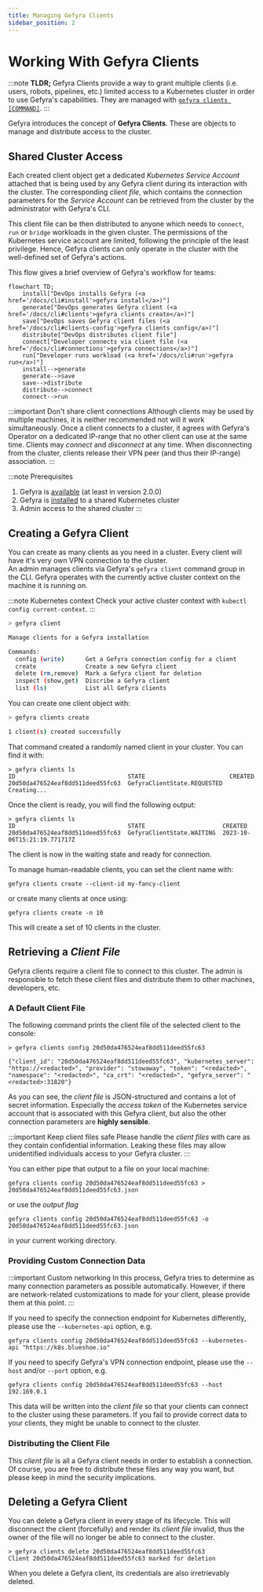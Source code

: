 ```yaml
---
title: Managing Gefyra Clients
sidebar_position: 2
---
```


# Working With Gefyra Clients

:::note **TLDR;**
Gefyra Clients provide a way to grant multiple clients (i.e. users, robots, pipelines, etc.) limited access to a Kubernetes cluster in order to use Gefyra's capabilities. They are managed with [`gefyra clients [COMMAND]`](/docs/cli#clients).
::: 

Gefyra introduces the concept of **Gefyra Clients**. These are objects to manage and distribute access to the cluster.  

## Shared Cluster Access

Each created client object get a dedicated *Kubernetes Service Account* attached that is being used by any Gefyra client during its interaction with the cluster. The corresponding *client file*, which contains the connection parameters for the *Service Account* can be retrieved from the cluster by the administrator with Gefyra's CLI.  

This client file can be then distributed to anyone which needs to `connect`, `run` or `bridge` workloads in the given cluster.
The permissions of the Kubernetes service account are limited, following the principle of the least privilege. Hence, Gefyra clients can only operate in the cluster with the well-defined set of Gefyra's actions.

This flow gives a brief overview of Gefyra's workflow for teams:
```mermaid
flowchart TD;
    install["DevOps installs Gefyra (<a href='/docs/cli#install'>gefyra install</a>)"]
    generate["DevOps generates Gefyra client (<a href='/docs/cli#clients'>gefyra clients create</a>)"]
    save["DevOps saves Gefyra client files (<a href='/docs/cli#clients-config'>gefyra clients config</a>)"]
    distribute["DevOps distributes client file"]
    connect["Developer connects via client file (<a href='/docs/cli#connections'>gefyra connections</a>)"]
    run["Developer runs workload (<a href='/docs/cli#run'>gefyra run</a>)"]
    install-->generate
    generate-->save
    save-->distribute
    distribute-->connect
    connect-->run
```

:::important Don't share client connections
Although clients may be used by multiple machines, it is neither recommended not will it work simultaneously.
Once a client connects to a cluster, it agrees with Gefyra's Operator on a dedicated IP-range that no other client can use at the same time. Clients may *connect* and *disconnect* at any time. When disconnecting from the cluster, clients release their VPN peer (and thus their IP-range) association.
:::

:::note Prerequisites
1. Gefyra is [available](https://gefyra.dev/installation) (at least in version 2.0.0)  
2. Gefyra is [installed](./installation) to a shared Kubernetes cluster
3. Admin access to the shared cluster
:::

## Creating a Gefyra Client
You can create as many clients as you need in a cluster. Every client will have it's very own VPN connection to the cluster.  
An admin manages clients via Gefyra's `gefyra client` command group in the CLI. Gefyra operates with the currently active cluster context on the machine it is running on.

:::note Kubernetes context
Check your active cluster context with `kubectl config current-context`.
:::

```bash
> gefyra client

Manage clients for a Gefyra installation

Commands:
  config (write)      Get a Gefyra connection config for a client
  create              Create a new Gefyra client
  delete (rm,remove)  Mark a Gefyra client for deletion
  inspect (show,get)  Discribe a Gefyra client
  list (ls)           List all Gefyra clients

```

You can create one client object with:
```bash
> gefyra clients create

1 client(s) created successfully
```
That command created a randomly named client in your cluster. You can find it with:
```
> gefyra clients ls
ID                                STATE                        CREATED
20d50da476524eaf8dd511deed55fc63  GefyraClientState.REQUESTED  Creating...
```

Once the client is ready, you will find the following output:
```
> gefyra clients ls
ID                                STATE                      CREATED
20d50da476524eaf8dd511deed55fc63  GefyraClientState.WAITING  2023-10-06T15:21:19.771717Z
```
The client is now in the waiting state and ready for connection.


To manage human-readable clients, you can set the client name with:
```
gefyra clients create --client-id my-fancy-client
```
or create many clients at once using:
```
gefyra clients create -n 10
```
This will create a set of 10 clients in the cluster.

## Retrieving a *Client File*
Gefyra clients require a client file to connect to this cluster. The admin is responsible to fetch these client files and
distribute them to other machines, developers, etc.

### A Default Client File

The following command prints the client file of the selected client to the console:
```
> gefyra clients config 20d50da476524eaf8dd511deed55fc63

{"client_id": "20d50da476524eaf8dd511deed55fc63", "kubernetes_server": "https://<redacted>", "provider": "stowaway", "token": "<redacted>", "namespace": "<redacted>", "ca_crt": "<redacted>", "gefyra_server": "<redacted>:31820"}
```
As you can see, the *client file* is JSON-structured and contains a lot of secret information. Especially the 
*access token* of the Kubernetes service account that is associated with this Gefyra client, but also the other connection
parameters are **highly sensible**.

:::important Keep client files safe
Please handle the *client files* with care as they contain confidential information. Leaking these files may
allow unidentified individuals access to your Gefyra cluster.
:::

You can either pipe that output to a file on your local machine:
```
gefyra clients config 20d50da476524eaf8dd511deed55fc63 > 20d50da476524eaf8dd511deed55fc63.json
```
or use the *output flag*
```
gefyra clients config 20d50da476524eaf8dd511deed55fc63 -o 20d50da476524eaf8dd511deed55fc63.json
```
in your current working directory.

### Providing Custom Connection Data
:::important Custom networking
In this process, Gefyra tries to determine as many connection parameters as possible automatically. However,
if there are network-related customizations to made for your client, please provide them at this point.
:::

If you need to specify the connection endpoint for Kubernetes differently, please use the `--kubernetes-api` option, e.g.
```
gefyra clients config 20d50da476524eaf8dd511deed55fc63 --kubernetes-api "https://k8s.blueshoe.io"
```

If you need to specify Gefyra's VPN connection endpoint, please use the `--host` and/or `--port` option, e.g.
```
gefyra clients config 20d50da476524eaf8dd511deed55fc63 --host 192.169.0.1
```

This data will be written into the *client file* so that your clients can connect to the cluster using these parameters. If you
fail to provide correct data to your clients, they might be unable to connect to the cluster. 

### Distributing the Client File
This *client file* is all a Gefyra client needs in order to establish a connection. Of course, you are free to distribute these files any way you want, but please keep in mind the security implications.

## Deleting a Gefyra Client
You can delete a Gefyra client in every stage of its lifecycle. This will disconnect the client (forcefully) and render its
*client file* invalid, thus the owner of the file will no longer be able to connect to the cluster.
```
> gefyra clients delete 20d50da476524eaf8dd511deed55fc63
Client 20d50da476524eaf8dd511deed55fc63 marked for deletion
```
When you delete a Gefyra client, its credentials are also irretrievably deleted.